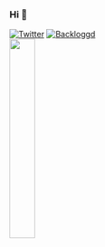 ### Hi 🌵
[![Twitter](https://img.shields.io/badge/Twitter-1DA1F2.svg)](https://twitter.com/1andle)
[![Backloggd](https://img.shields.io/badge/Backloggd-purple.svg)](https://backloggd.com/u/1andle/)<br>
<img src="https://i.redd.it/3y1lzk4su6v61.jpg" width=30% height=auto> <br>




